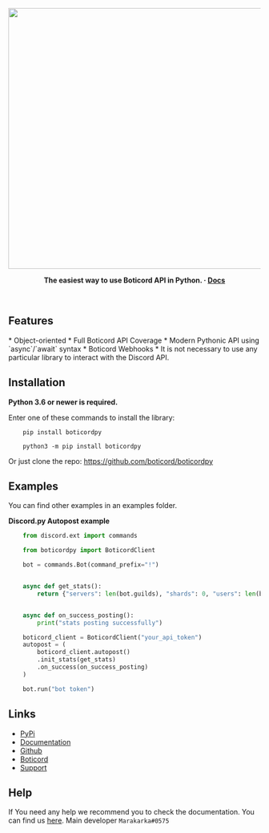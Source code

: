 <p align="center">
<img width="520" src="https://media.discordapp.net/attachments/929108234709639208/943873379809787964/boticordpylogo.png" alt="">
</p>

<p align="center">
  <b>
    The easiest way to use Boticord API in Python.
    <span> · </span>
    <a href="https://py.boticord.top/">Docs</a>
  </b>
</p>

<p align="center">
<a href="https://pypi.org/project/boticordpy/"><img src="https://img.shields.io/pypi/dm/boticordpy?style=flat-square" alt=""></a>
<a href="https://pypi.org/project/boticordpy/"><img src="https://img.shields.io/pypi/v/boticordpy?style=flat-square" alt=""></a>
<a href="https://py.boticord.top/"><img src="https://img.shields.io/readthedocs/boticordpy?style=flat-square" alt=""></a>
</p>


<h2>Features</h2>
* Object-oriented
* Full Boticord API Coverage
* Modern Pythonic API using `async`/`await` syntax
* Boticord Webhooks
* It is not necessary to use any particular library to interact with the Discord API.

<h2>Installation</h2>

<b>Python 3.6 or newer is required.</b>

Enter one of these commands to install the library:

```
    pip install boticordpy
```

```
    python3 -m pip install boticordpy
```

Or just clone the repo: https://github.com/boticord/boticordpy

<h2>Examples</h2>

You can find other examples in an examples folder. 

**Discord.py Autopost example**

```py
    from discord.ext import commands

    from boticordpy import BoticordClient

    bot = commands.Bot(command_prefix="!")


    async def get_stats():
        return {"servers": len(bot.guilds), "shards": 0, "users": len(bot.users)}


    async def on_success_posting():
        print("stats posting successfully")

    boticord_client = BoticordClient("your_api_token")
    autopost = (
        boticord_client.autopost()
        .init_stats(get_stats)
        .on_success(on_success_posting)
    )

    bot.run("bot token")
```

<h2>Links</h2>

* [PyPi](https://pypi.org/project/boticordpy)
* [Documentation](https://py.boticord.top)
* [Github](https://github.com/boticord/boticordpy)
* [Boticord](https://boticord.top/)
* [Support](https://boticord.top/boticord)

<h2>Help</h2>

If You need any help we recommend you to check the documentation. You can find us [here](https://boticord.top/boticord). Main developer `Marakarka#0575`
